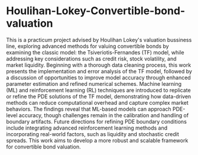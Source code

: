 # Houlihan-Lokey-Convertible-bond-valuation
This is a practicum project advised by Houlihan Lokey's valuation bussiness line, exploring advanced methods for valuing convertible bonds by examining
the classic model: the Tsiveriotis-Fernandes (TF) model, while addressing key considerations such as credit risk, stock volatility, and market liquidity. Beginning
with a thorough data cleaning process, this work presents the implementation and error analysis of the TF model, followed by a discussion of opportunities to improve
model accuracy through enhanced parameter estimation and refined numerical schemes. Machine learning (ML) and reinforcement learning (RL) techniques
are introduced to replicate or refine the PDE solutions of the TF model, demonstrating how data-driven methods can reduce computational overhead and capture
complex market behaviors. The findings reveal that ML-based models can approach PDE-level accuracy, though challenges remain in the calibration and handling of
boundary artifacts. Future directions for refining PDE boundary conditions include integrating advanced reinforcement learning methods and incorporating real-world
factors, such as liquidity and stochastic credit spreads. This work aims to develop a more robust and scalable framework for convertible bond valuation.
